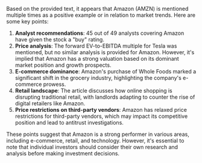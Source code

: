 Based on the provided text, it appears that Amazon (AMZN) is mentioned multiple times as a positive example or in relation to market trends. Here are some key points:

1. **Analyst recommendations**: 45 out of 49 analysts covering Amazon have given the stock a "buy" rating.
2. **Price analysis**: The forward EV-to-EBITDA multiple for Tesla was mentioned, but no similar analysis is provided for Amazon. However, it's implied that Amazon has a strong valuation based on its dominant market position and growth prospects.
3. **E-commerce dominance**: Amazon's purchase of Whole Foods marked a significant shift in the grocery industry, highlighting the company's e-commerce prowess.
4. **Retail landscape**: The article discusses how online shopping is disrupting traditional retail, with landlords adapting to counter the rise of digital retailers like Amazon.
5. **Price restrictions on third-party vendors**: Amazon has relaxed price restrictions for third-party vendors, which may impact its competitive position and lead to antitrust investigations.

These points suggest that Amazon is a strong performer in various areas, including e-commerce, retail, and technology. However, it's essential to note that individual investors should consider their own research and analysis before making investment decisions.